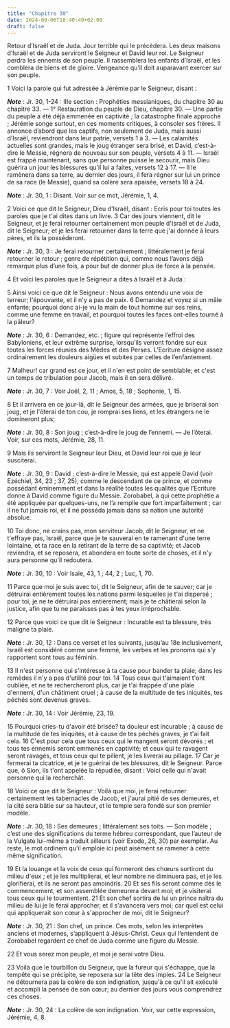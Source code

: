 ```yaml
---
title: "Chapitre 30"
date: 2024-09-06T18:40:49+02:00
draft: false
---
```



Retour d’Israël et de Juda.
Jour terrible qui le précèdera.
Les deux maisons d’Israël et de Juda serviront le Seigneur et David leur roi.
Le Seigneur perdra les ennemis de son peuple.
Il rassemblera les enfants d’Israël, et les comblera de biens et de gloire.
Vengeance qu’il doit auparavant exercer sur son peuple.


1 Voici la parole qui fut adressée à Jérémie par le Seigneur, disant :

***Note*** :  Jr. 30, 1-24 : IIIe section : Prophéties messianiques, du chapitre 30 au chapitre 33. ― 1° Restauration du peuple de Dieu, chapitre 30. ― Une partie du peuple a été déjà emmenée en captivité ; la catastrophe finale approche ; Jérémie songe surtout, en ces moments critiques, à consoler ses frères. Il annonce d’abord que les captifs, non seulement de Juda, mais aussi d’Israël, reviendront dans leur patrie, versets 1 à 3. ― Les calamités actuelles sont grandes, mais le joug étranger sera brisé, et David, c’est-à-dire le Messie, régnera de nouveau sur son peuple, versets 4 à 11. ― Israël est frappé maintenant, sans que personne puisse le secourir, mais Dieu guérira un jour les blessures qu’il lui a faites, versets 12 à 17. ― Il le ramènera dans sa terre, au dernier des jours, il fera régner sur lui un prince de sa race (le Messie), quand sa colère sera apaisée, versets 18 à 24.

***Note*** :  Jr. 30, 1 : Disant. Voir sur ce mot, Jérémie, 1, 4.

2 Voici ce que dit le Seigneur, Dieu d'Israël, disant : Ecris pour toi toutes les paroles que je t'ai dites dans un livre. 3 Car des jours viennent, dit le Seigneur, et je ferai retourner certainement mon peuple d'Israël et de Juda, dit le Seigneur; et je les ferai retourner dans la terre que j'ai donnée à leurs pères, et ils la posséderont.

***Note*** :  Jr. 30, 3 : Je ferai retourner certainement ; littéralement je ferai retourner le retour ; genre de répétition qui, comme nous l’avons déjà remarque plus d’une fois, a pour but de donner plus de force à la pensée.


4 Et voici les paroles que le Seigneur a dites à Israël et à Juda :


5 Ainsi voici ce que dit le Seigneur : Nous avons entendu une voix de terreur; l'épouvante, et il n'y a pas de paix. 6 Demandez et voyez si un mâle enfante; pourquoi donc ai-je vu la main de tout homme sur ses reins, comme une femme en travail, et pourquoi toutes les faces ont-elles tourné à la pâleur?

***Note*** :  Jr. 30, 6 : Demandez, etc. ; figure qui représente l’effroi des Babyloniens, et leur extrême surprise, lorsqu’ils verront fondre sur eux toutes les forces réunies des Mèdes et des Perses. L’Ecriture désigne assez ordinairement les douleurs aigües et subites par celles de l’enfantement.


7 Malheur! car grand est ce jour, et il n'en est point de semblable; et c'est un temps de tribulation pour Jacob, mais il en sera délivré.

***Note*** :  Jr. 30, 7 : Voir Joël, 2, 11 ; Amos, 5, 18 ; Sophonie, 1, 15.


8 Et il arrivera en ce jour-là, dit le Seigneur des armées, que je briserai son joug, et je l'ôterai de ton cou, je romprai ses liens, et les étrangers ne le domineront plus;

***Note*** :  Jr. 30, 8 : Son joug ; c’est-à-dire le joug de l’ennemi. ― Je l’ôterai. Voir, sur ces mots, Jérémie, 28, 11.

9 Mais ils serviront le Seigneur leur Dieu, et David leur roi que je leur susciterai.

***Note*** :  Jr. 30, 9 : David ; c’est-à-dire le Messie, qui est appelé David (voir Ezéchiel, 34, 23 ; 37, 25), comme le descendant de ce prince, et comme possédant éminemment et dans la réalité toutes les qualités que l’Ecriture donne à David comme figure du Messie. Zorobabel, à qui cette prophétie a été appliquée par quelques-uns, ne l’a remplie que fort imparfaitement ; car il ne fut jamais roi, et il ne posséda jamais dans sa nation une autorité absolue.


10 Toi donc, ne crains pas, mon serviteur Jacob, dit le Seigneur, et ne t'effraye pas, Israël, parce que je te sauverai en te ramenant d'une terre lointaine, et ta race en la retirant de la terre de sa captivité; et Jacob reviendra, et se reposera, et abondera en toute sorte de choses, et il n'y aura personne qu'il redoutera.

***Note*** :  Jr. 30, 10 : Voir Isaïe, 43, 1 ; 44, 2 ; Luc, 1, 70.

11 Parce que moi je suis avec toi, dit le Seigneur, afin de te sauver; car je détruirai entièrement toutes les nations parmi lesquelles je t'ai dispersé ; pour toi, je ne te détruirai pas entièrement; mais je te châtierai selon la justice, afin que tu ne paraisses pas à tes yeux irréprochable.


12 Parce que voici ce que dit le Seigneur : Incurable est ta blessure, très maligne ta plaie.

***Note*** :  Jr. 30, 12 : Dans ce verset et les suivants, jusqu’au 18e inclusivement, Israël est considéré comme une femme, les verbes et les pronoms qui s’y rapportent sont tous au féminin.

13 Il n'est personne qui s'intéresse à ta cause pour bander ta plaie; dans les remèdes il n'y a pas d'utilité pour toi. 14 Tous ceux qui t'aimaient t'ont oubliée, et ne te rechercheront plus, car je t'ai frappée d'une plaie d'ennemi, d'un châtiment cruel ; à cause de la multitude de tes iniquités, tes péchés sont devenus graves.

***Note*** :  Jr. 30, 14 : Voir Jérémie, 23, 19.


15 Pourquoi cries-tu d'avoir été brisée? ta douleur est incurable ; à cause de la multitude de tes iniquités, et à cause de tes péchés graves, je t'ai fait cela. 16 C'est pour cela que tous ceux qui le mangent seront dévorés ; et tous tes ennemis seront emmenés en captivité; et ceux qui te ravagent seront ravagés, et tous ceux qui te pillent, je les livrerai au pillage. 17 Car je fermerai ta cicatrice, et je te guérirai de tes blessures, dit le Seigneur. Parce que, ô Sion, ils t'ont appelée la répudiée, disant : Voici celle qui n'avait personne qui la recherchât.


18 Voici ce que dit le Seigneur : Voilà que moi, je ferai retourner certainement les tabernacles de Jacob, et j'aurai pitié de ses demeures, et la cité sera bâtie sur sa hauteur, et le temple sera fondé sur son premier modèle.

***Note*** :  Jr. 30, 18 : Ses demeures ; littéralement ses toits. ― Son modèle ; c’est une des significations du terme hébreu correspondant, que l’auteur de la Vulgate lui-même a traduit ailleurs (voir Exode, 26, 30) par exemplar. Au reste, le mot ordinem qu’il emploie ici peut aisément se ramener à cette même signification.

19 Et la louange et la voix de ceux qui formeront des chœurs sortiront du milieu d'eux ; et je les multiplierai, et leur nombre ne diminuera pas, et je les glorifierai, et ils ne seront pas amoindris. 20 Et ses fils seront comme dès le commencement, et son assemblée demeurera devant moi; et je visiterai tous ceux qui le tourmentent. 21 Et son chef sortira de lui un prince naîtra du milieu de lui je le ferai approcher, et il s'avancera vers moi; car quel est celui qui appliquerait son cœur à s'approcher de moi, dit le Seigneur?

***Note*** :  Jr. 30, 21 : Son chef, un prince. Ces mots, selon les interprètes anciens et modernes, s’appliquent à Jésus-Christ. Ceux qui l’entendent de Zorobabel regardent ce chef de Juda comme une figure du Messie.

22 Et vous serez mon peuple, et moi je serai votre Dieu.


23 Voilà que le tourbillon du Seigneur, que la fureur qui s'échappe, que la tempête qui se précipite, se reposera sur la tête des impies. 24 Le Seigneur ne détournera pas la colère de son indignation, jusqu'à ce qu'il ait exécuté et accompli la pensée de son cœur; au dernier des jours vous comprendrez ces choses.

***Note*** :  Jr. 30, 24 : La colère de son indignation. Voir, sur cette expression, Jérémie, 4, 8.


